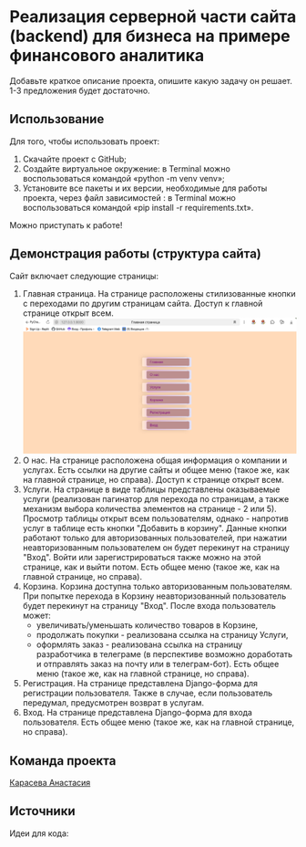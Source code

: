 # Реализация серверной части сайта (backend) для бизнеса на примере финансового аналитика

Добавьте краткое описание проекта, опишите какую задачу он решает. 1-3 предложения будет достаточно. 

## Использование
Для того, чтобы использовать проект:
1. Скачайте проект с GitHub;
2. Создайте виртуальное окружение: в Terminal можно воспользоваться командой «python -m venv venv»;
3. Установите все пакеты и их версии, необходимые для работы проекта, через файл зависимостей : в Terminal можно воспользоваться командой «pip install -r requirements.txt».  

Можно приступать к работе!

## Демонстрация работы (структура сайта)
Сайт включает следующие страницы:
1. Главная страница.
   На странице расположены стилизованные кнопки с переходами по другим страницам сайта. Доступ к главной странице открыт всем.
   ![Илюстрация к проекту 1](https://github.com/a-karaseva94/WebsiteForBusiness/blob/master/screenshorts%20работы%20сайта/Главная%20страница.png)
3. О нас.
   На странице расположена общая информация о компании и услугах. Есть ссылки на другие сайты и общее меню (такое же, как на главной странице, но справа).
   Доступ к странице открыт всем.
4. Услуги.
   На странице в виде таблицы представлены оказываемые услуги (реализован пагинатор для перехода по страницам, а также механизм выбора количества элементов на странице - 2 или 5). Просмотр таблицы открыт всем пользователям, однако - напротив услуг в таблице есть кнопки "Добавить в корзину". Данные кнопки работают только для авторизованных пользователей, при нажатии неавторизованным пользователем он будет перекинут на страницу "Вход".
   Войти или зарегистрироваться также можно на этой странице, как и выйти потом.
   Есть общее меню (такое же, как на главной странице, но справа).
5. Корзина.
   Корзина доступна только авторизованным пользователям. При попытке перехода в Корзину неавторизованный пользователь будет перекинут на страницу "Вход".
   После входа пользователь может:
   - увеличивать/уменьшать количество товаров в Корзине,
   - продолжать покупки - реализована ссылка на страницу Услуги,
   - оформлять заказ - реализована ссылка на страницу разработчика в телеграме (в перспективе возможно доработать и отправлять заказ на почту или в телеграм-бот).
   Есть общее меню (такое же, как на главной странице, но справа).
6. Регистрация.
   На странице представлена Django-форма для регистрации пользователя. Также в случае, если пользователь передумал, предусмотрен возврат в услугам.
7. Вход.
   На странице представлена Django-форма для входа пользователя.
   Есть общее меню (такое же, как на главной странице, но справа).
   
## Команда проекта
[Карасева Анастасия](https://t.me/karasevaad)

## Источники
Идеи для кода:
